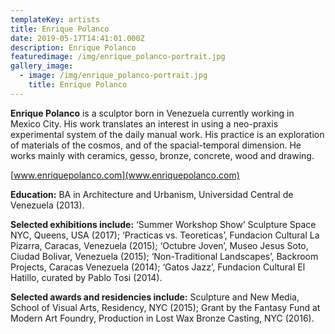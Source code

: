 ```yaml
---
templateKey: artists
title: Enrique Polanco
date: 2019-05-17T14:41:01.000Z
description: Enrique Polanco
featuredimage: /img/enrique_polanco-portrait.jpg
gallery_image:
  - image: /img/enrique_polanco-portrait.jpg
    title: Enrique Polanco
---
```

**Enrique Polanco** is a sculptor born in Venezuela currently working in Mexico City.  His work translates an interest in using a neo-praxis experimental system of the daily manual work.  His practice is an exploration of materials of the cosmos, and of the spacial-temporal dimension. He works mainly with ceramics, gesso, bronze, concrete, wood and drawing.

[www.enriquepolanco.com](www.enriquepolanco.com)

**Education:**  BA in Architecture and Urbanism, Universidad Central de Venezuela (2013).

**Selected exhibitions include:** ‘Summer Workshop Show’ Sculpture Space NYC, Queens, USA (2017); ‘Practicas vs. Teoreticas’, Fundacion Cultural La Pizarra, Caracas, Venezuela (2015); ‘Octubre Joven’, Museo Jesus Soto, Ciudad Bolivar, Venezuela (2015); ‘Non-Traditional Landscapes’, Backroom Projects, Caracas Venezuela (2014); ‘Gatos Jazz’, Fundacion Cultural El Hatillo, curated by Pablo Tosi (2014).

**Selected awards and residencies include:** Sculpture and New Media, School of Visual Arts, Residency, NYC (2015); Grant by the Fantasy Fund at Modern Art Foundry, Production in Lost Wax Bronze Casting, NYC (2016).
